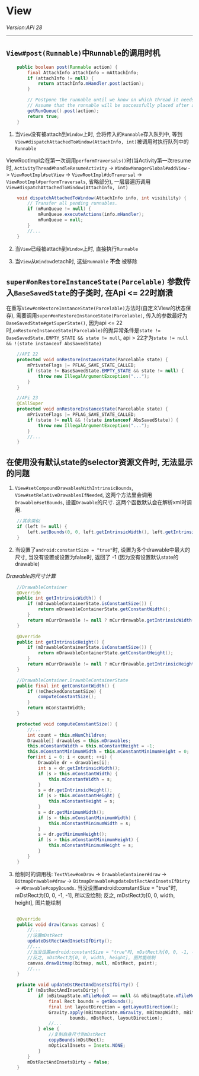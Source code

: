 # View
_Version:API 28_
___

## `View#post(Runnable)`中`Runnable`的调用时机

```java
    public boolean post(Runnable action) {
        final AttachInfo attachInfo = mAttachInfo;
        if (attachInfo != null) {
            return attachInfo.mHandler.post(action);
        }

        // Postpone the runnable until we know on which thread it needs to run.
        // Assume that the runnable will be successfully placed after attach.
        getRunQueue().post(action);
        return true;
    }
```

1. 当`View`没有被attach到`Window`上时, 会将传入的`Runnable`存入队列中, 等到`View#dispatchAttachedToWindow(AttachInfo, int)`被调用时执行队列中的`Runnable`

ViewRootImpl会在第一次调用`performTraversals()`时(当Activity第一次resume时, `ActivityThread#handleResumeActivity` -> `WindowManagerGlobal#addView` -> `ViewRootImpl#setView` -> `ViewRootImpl#doTraversal` -> `ViewRootImpl#performTraversals`, 省略部分), 一层层遍历调用`View#dispatchAttachedToWindow(AttachInfo, int)`

```java
    void dispatchAttachedToWindow(AttachInfo info, int visibility) {
        // Transfer all pending runnables.
        if (mRunQueue != null) {
            mRunQueue.executeActions(info.mHandler);
            mRunQueue = null;
        }
        //...
    }
```

2. 当`View`已经被attach到`Window`上时, 直接执行`Runnable`

3. 当`View`从`Window`detach时, 这些`Runnable` __不会__ 被移除

## `super#onRestoreInstanceState(Parcelable)` 参数传入`BaseSavedState`的子类时, 在Api <= 22时崩溃

在重写`View#onRestoreInstanceState(Parcelable)`方法时(自定义View的状态保存), 需要调用`super#onRestoreInstanceState(Parcelable)`, 传入的参数最好为`BaseSavedState#getSuperState()`, 因为api <= 22时,`onRestoreInstanceState(Parcelable)`的抛异常条件是`state != BaseSavedState.EMPTY_STATE && state != null`, api > 22才为`state != null && !(state instanceof AbsSavedState)`

```java
    //API 22
    protected void onRestoreInstanceState(Parcelable state) {
        mPrivateFlags |= PFLAG_SAVE_STATE_CALLED;
        if (state != BaseSavedState.EMPTY_STATE && state != null) {
            throw new IllegalArgumentException("...");
        }
    }
```

```java
    //APi 23
    @CallSuper
    protected void onRestoreInstanceState(Parcelable state) {
        mPrivateFlags |= PFLAG_SAVE_STATE_CALLED;
        if (state != null && !(state instanceof AbsSavedState)) {
            throw new IllegalArgumentException("...");
        }
        //...
    }
```

## 在使用没有默认state的selector资源文件时, 无法显示的问题

1. `View#setCompoundDrawablesWithIntrinsicBounds`, `View#setRelativeDrawablesIfNeeded`, 这两个方法里会调用`Drawable#setBounds`, 设置`Drawable`的尺寸. 这两个函数默认会在解析xml时调用.

```java
    //其余类似
    if (left != null) {
        left.setBounds(0, 0, left.getIntrinsicWidth(), left.getIntrinsicHeight());
    }
```

2. 当设置了`android:constantSize = "true"`时, 设置为多个drawable中最大的尺寸, 当没有设置或设置为false时, 返回了 -1 (因为没有设置默认state的drawable)

_Drawable的尺寸计算_

```java
    //DrawableContainer
    @Override
    public int getIntrinsicWidth() {
        if (mDrawableContainerState.isConstantSize()) {
            return mDrawableContainerState.getConstantWidth();
        }
        return mCurrDrawable != null ? mCurrDrawable.getIntrinsicWidth() : -1;
    }

    @Override
    public int getIntrinsicHeight() {
        if (mDrawableContainerState.isConstantSize()) {
            return mDrawableContainerState.getConstantHeight();
        }
        return mCurrDrawable != null ? mCurrDrawable.getIntrinsicHeight() : -1;
    }
```

```java
    //DrawableContainer.DrawableContainerState
    public final int getConstantWidth() {
        if (!mCheckedConstantSize) {
            computeConstantSize();
        }
        return mConstantWidth;
    }

    protected void computeConstantSize() {
        //...
        int count = this.mNumChildren;
        Drawable[] drawables = this.mDrawables;
        this.mConstantWidth = this.mConstantHeight = -1;
        this.mConstantMinimumWidth = this.mConstantMinimumHeight = 0;
        for(int i = 0; i < count; ++i) {
            Drawable dr = drawables[i];
            int s = dr.getIntrinsicWidth();
            if (s > this.mConstantWidth) {
                this.mConstantWidth = s;
            }
            s = dr.getIntrinsicHeight();
            if (s > this.mConstantHeight) {
                this.mConstantHeight = s;
            }
            s = dr.getMinimumWidth();
            if (s > this.mConstantMinimumWidth) {
                this.mConstantMinimumWidth = s;
            }
            s = dr.getMinimumHeight();
            if (s > this.mConstantMinimumHeight) {
                this.mConstantMinimumHeight = s;
            }
        }
    }

```

3. 绘制时的调用栈: `TextView#onDraw` -> `DrawableContainer#draw` -> `BitmapDrawable#draw` -> `BitmapDrawable#updateDstRectAndInsetsIfDirty` -> `#Drawable#copyBounds`. 当没设置android:constantSize = "true"时, mDstRect为[0, 0, -1, -1], 所以没绘制; 反之, mDstRect为[0, 0, width, height], 图片能绘制

```java

    @Override
    public void draw(Canvas canvas) {
        //...
        //设置mDstRect
        updateDstRectAndInsetsIfDirty();
        //...
        //当没设置android:constantSize = "true"时, mDstRect为[0, 0, -1, -1], 所以没绘制
        //反之, mDstRect为[0, 0, width, height], 图片能绘制
        canvas.drawBitmap(bitmap, null, mDstRect, paint);
        //...
    }

    private void updateDstRectAndInsetsIfDirty() {
        if (mDstRectAndInsetsDirty) {
            if (mBitmapState.mTileModeX == null && mBitmapState.mTileModeY == null) {
                final Rect bounds = getBounds();
                final int layoutDirection = getLayoutDirection();
                Gravity.apply(mBitmapState.mGravity, mBitmapWidth, mBitmapHeight,
                        bounds, mDstRect, layoutDirection);
                //...
            } else {
                //复制自身尺寸到mDstRect
                copyBounds(mDstRect);
                mOpticalInsets = Insets.NONE;
            }
        }
        mDstRectAndInsetsDirty = false;
    }
```
